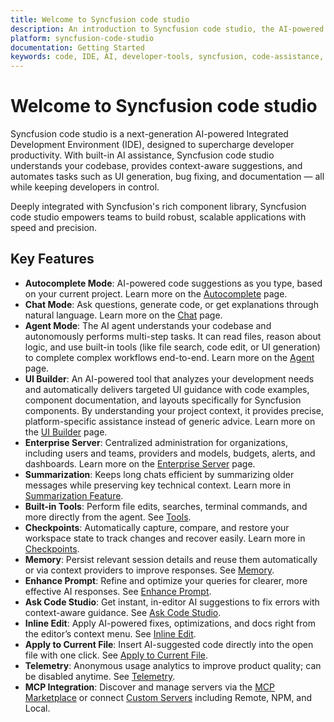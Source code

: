 ```yaml
---
title: Welcome to Syncfusion code studio
description: An introduction to Syncfusion code studio, the AI-powered IDE by Syncfusion for enhanced developer productivity
platform: syncfusion-code-studio
documentation: Getting Started
keywords: code, IDE, AI, developer-tools, syncfusion, code-assistance, productivity, UI-generation, bug-fixing, documentation
---
```


# Welcome to Syncfusion code studio

Syncfusion code studio is a next-generation AI-powered Integrated Development Environment (IDE), designed to supercharge developer productivity. With built-in AI assistance, Syncfusion code studio understands your codebase, provides context-aware suggestions, and automates tasks such as UI generation, bug fixing, and documentation — all while keeping developers in control.

Deeply integrated with Syncfusion's rich component library, Syncfusion code studio empowers teams to build robust, scalable applications with speed and precision.

## Key Features
- **Autocomplete Mode**: AI-powered code suggestions as you type, based on your current project. Learn more on the [Autocomplete](/code-studio/features/autocomplete) page.
- **Chat Mode**: Ask questions, generate code, or get explanations through natural language. Learn more on the [Chat](/code-studio/features/chat) page.
- **Agent Mode**: The AI agent understands your codebase and autonomously performs multi-step tasks. It can read files, reason about logic, and use built-in tools (like file search, code edit, or UI generation) to complete complex workflows end-to-end. Learn more on the [Agent](/code-studio/features/agent) page.
- **UI Builder**: An AI-powered tool that analyzes your development needs and automatically delivers targeted UI guidance with code examples, component documentation, and layouts specifically for Syncfusion components. By understanding your project context, it provides precise, platform-specific assistance instead of generic advice. Learn more on the [UI Builder](/code-studio/features/ui-builder) page.
- **Enterprise Server**: Centralized administration for organizations, including users and teams, providers and models, budgets, alerts, and dashboards. Learn more on the [Enterprise Server](/code-studio/enterprise-server/getting-started) page.
- **Summarization**: Keeps long chats efficient by summarizing older messages while preserving key technical context. Learn more in [Summarization Feature](/code-studio/features/summarize).
- **Built-in Tools**: Perform file edits, searches, terminal commands, and more directly from the agent. See [Tools](/code-studio/reference/configure-properties/toolssupport).
- **Checkpoints**: Automatically capture, compare, and restore your workspace state to track changes and recover easily. Learn more in [Checkpoints](/code-studio/features/checkpoints).
- **Memory**: Persist relevant session details and reuse them automatically or via context providers to improve responses. See [Memory](/code-studio/features/memory).
- **Enhance Prompt**: Refine and optimize your queries for clearer, more effective AI responses. See [Enhance Prompt](/code-studio/features/enhanceprompt.md).
- **Ask Code Studio**: Get instant, in-editor AI suggestions to fix errors with context-aware guidance. See [Ask Code Studio](/code-studio/features/askcodestudio).
- **Inline Edit**: Apply AI-powered fixes, optimizations, and docs right from the editor’s context menu. See [Inline Edit](/code-studio/features/inline).
- **Apply to Current File**: Insert AI-suggested code directly into the open file with one click. See [Apply to Current File](/code-studio/features/applytocurrentfile).
- **Telemetry**: Anonymous usage analytics to improve product quality; can be disabled anytime. See [Telemetry](/code-studio/features/telemetry).
- **MCP Integration**: Discover and manage servers via the [MCP Marketplace](/code-studio/reference/configure-properties/mcp/marketplace) or connect [Custom Servers](/code-studio/reference/configure-properties/mcp/customservers) including Remote, NPM, and Local.



